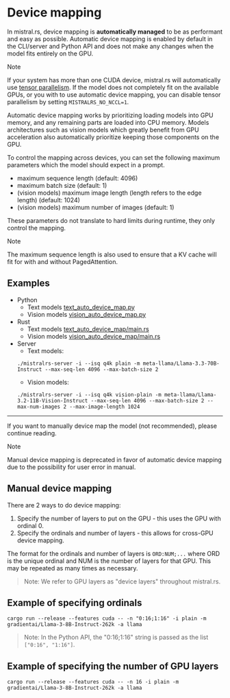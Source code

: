 # Device mapping

In mistral.rs, device mapping is **automatically managed** to be as performant and easy as possible. Automatic device mapping is enabled
by default in the CLI/server and Python API and does not make any changes when the model fits entirely on the GPU.

> [!NOTE]
> If your system has more than one CUDA device, mistral.rs will automatically use [tensor parallelism](DISTRIBUTED.md). If the model does not
> completely fit on the available GPUs, or you with to use automatic device mapping, you can disable tensor parallelism by setting `MISTRALRS_NO_NCCL=1`.

Automatic device mapping works by prioritizing loading models into GPU memory, and any remaining parts are loaded into CPU memory.
Models architectures such as vision models which greatly benefit from GPU acceleration also automatically prioritize keeping those
components on the GPU.

To control the mapping across devices, you can set the following maximum parameters which the model should expect in a prompt.

- maximum sequence length (default: 4096)
- maximum batch size (default: 1)
- (vision models) maximum image length (length refers to the edge length) (default: 1024)
- (vision models) maximum number of images (default: 1)

These parameters do not translate to hard limits during runtime, they only control the mapping.

> [!NOTE]
> The maximum sequence length is also used to ensure that a KV cache will fit for with and without PagedAttention.

## Examples
- Python
    - Text models [text_auto_device_map.py](../examples/python/text_auto_device_map.py)
    - Vision models [vision_auto_device_map.py](../examples/python/vision_auto_device_map.py)
- Rust
    - Text models [text_auto_device_map/main.rs](../mistralrs/examples/text_auto_device_map/main.rs)
    - Vision models [vision_auto_device_map/main.rs](../mistralrs/examples/vision_auto_device_map/main.rs)
- Server
    - Text models: 
    ```
    ./mistralrs-server -i --isq q4k plain -m meta-llama/Llama-3.3-70B-Instruct --max-seq-len 4096 --max-batch-size 2
    ```
    - Vision models:
    ```
    ./mistralrs-server -i --isq q4k vision-plain -m meta-llama/Llama-3.2-11B-Vision-Instruct --max-seq-len 4096 --max-batch-size 2 --max-num-images 2 --max-image-length 1024
    ```

---

If you want to manually device map the model (not recommended), please continue reading.

> [!NOTE]
> Manual device mapping is deprecated in favor of automatic device mapping due to the possibility for user error in manual.

## Manual device mapping

There are 2 ways to do device mapping:
1) Specify the number of layers to put on the GPU - this uses the GPU with ordinal 0.
2) Specify the ordinals and number of layers - this allows for cross-GPU device mapping.

The format for the ordinals and number of layers is `ORD:NUM;...` where ORD is the unique ordinal and NUM is the number of layers for that GPU. This may be repeated as many times as necessary.

> Note: We refer to GPU layers as "device layers" throughout mistral.rs.

## Example of specifying ordinals
```
cargo run --release --features cuda -- -n "0:16;1:16" -i plain -m gradientai/Llama-3-8B-Instruct-262k -a llama
```

> Note: In the Python API, the "0:16;1:16" string is passed as the list `["0:16", "1:16"]`.

## Example of specifying the number of GPU layers
```
cargo run --release --features cuda -- -n 16 -i plain -m gradientai/Llama-3-8B-Instruct-262k -a llama
```